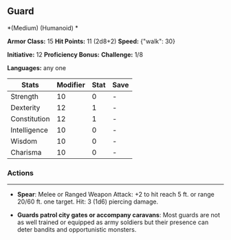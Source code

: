 ## Guard
*(Medium) (Humanoid) *

**Armor Class:** 15
**Hit Points:** 11 (2d8+2)
**Speed:** {"walk": 30}

**Initiative:** 12
**Proficiency Bonus:**
**Challenge:** 1/8

**Languages:** any one



| Stats | Modifier | Stat | Save
| ---- | ---- | ---- | ---- |
| Strength | 10 | 0 | - |
| Dexterity | 12 | 1 | - |
| Constitution | 12 | 1 | - |
| Intelligence | 10 | 0 | - |
| Wisdom | 10 | 0 | - |
| Charisma | 10 | 0 | - |

### Actions
 --- 
- **Spear**: Melee or Ranged Weapon Attack: +2 to hit  reach 5 ft. or range 20/60 ft.  one target. Hit: 3 (1d6) piercing damage.

- **Guards patrol city gates or accompany caravans**: Most guards are not as well trained or equipped as army soldiers  but their presence can deter bandits and opportunistic monsters.

